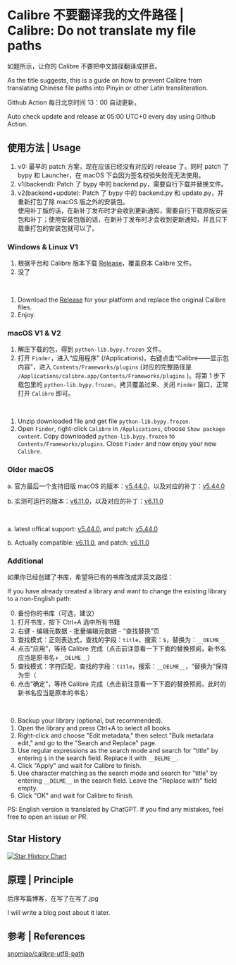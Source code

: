 # Calibre 不要翻译我的文件路径 | Calibre: Do not translate my file paths

如题所示，让你的 Calibre 不要把中文路径翻译成拼音。

As the title suggests, this is a guide on how to prevent Calibre from translating Chinese file paths into Pinyin or other Latin transliteration.

Github Action 每日北京时间 13：00 自动更新。

Auto check update and release at 05:00 UTC+0 every day using Github Action.

## 使用方法 | Usage

1. v0: 最早的 patch 方案，现在应该已经没有对应的 release 了。同时 patch 了 bypy 和 Launcher，在 macOS 下会因为签名校验失败而无法使用。
2. v1(backend): Patch 了 bypy 中的 backend.py，需要自行下载并替换文件。
3. v2(backend+update): Patch 了 bypy 中的 backend.py 和 update.py，并重新打包了除 macOS 版之外的安装包。<br/>使用补丁版的话，在新补丁发布时才会收到更新通知，需要自行下载原版安装包和补丁；使用安装包版的话，在新补丁发布时才会收到更新通知，并且只下载重打包的安装包就可以了。

### Windows & Linux V1

1. 根据平台和 Calibre 版本下载 [Release](https://github.com/Cirn09/calibre-do-not-translate-my-path/releases/latest)，覆盖原本 Calibre 文件。
2. 没了

<br/>

1. Download the [Release](https://github.com/Cirn09/calibre-do-not-translate-my-path/releases/latest) for your platform and replace the original Calibre files.
2. Enjoy.

### macOS V1 & V2

1. 解压下载的包，得到 `python-lib.bypy.frozen` 文件。
2. 打开 `Finder`，进入“应用程序” (/Applications)，右键点击“Calibre——显示包内容”，进入 `Contents/Frameworks/plugins` (对应的完整路径是 `/Applications/calibre.app/Contents/Frameworks/plugins` )。将第 1 步下载包里的 `python-lib.bypy.frozen`，拷贝覆盖过来、关闭 `Finder` 窗口，正常打开 `Calibre` 即可。

<br/>

1. Unzip downloaded file and get file `python-lib.bypy.frozen`.
2. Open `Finder`, right-click `Calibre` in `/Applications`, choose  `Show package content`. Copy downloaded `python-lib.bypy.frozen` to `Contents/Frameworks/plugins`. Close `Finder` and now enjoy your new `Calibre`.

### Older macOS

a. 官方最后一个支持旧版 macOS 的版本：[v5.44.0](https://download.calibre-ebook.com/5.44.0/calibre-5.44.0.dmg)，以及对应的补丁：[v5.44.0](https://github.com/Cirn09/calibre-do-not-translate-my-path/releases/download/v5.44.0/patch-mac-5.44.0.zip)

b. 实测可运行的版本：[v6.11.0](https://download.calibre-ebook.com/6.11.0/calibre-6.11.0.dmg)，以及对应的补丁：[v6.11.0](https://github.com/Cirn09/calibre-do-not-translate-my-path/releases/download/v6.11.0/patch-mac-6.11.0.zip)

<br/>

a. latest offical support: [v5.44.0](https://download.calibre-ebook.com/5.44.0/calibre-5.44.0.dmg), and patch: [v5.44.0](https://github.com/Cirn09/calibre-do-not-translate-my-path/releases/download/v5.44.0/patch-mac-5.44.0.zip)

b. Actually compatible: [v6.11.0](https://download.calibre-ebook.com/6.11.0/calibre-6.11.0.dmg), and patch: [v6.11.0](https://github.com/Cirn09/calibre-do-not-translate-my-path/releases/download/v6.11.0/patch-mac-6.11.0.zip)

### Additional

如果你已经创建了书库，希望将已有的书库改成非英文路径：

If you have already created a library and want to change the existing library to a non-English path:

0. 备份你的书库（可选，建议）
1. 打开书库，按下 Ctrl+A 选中所有书籍
2. 右键 - 编辑元数据 - 批量编辑元数据 - “查找替换”页
3. 查找模式：正则表达式，查找的字段：`title`，搜索：`$`，替换为：`__DELME__`
4. 点击“应用”，等待 Calibre 完成（点击前注意看一下下面的替换预阅，新书名应当是原书名+`__DELME__`）
5. 查找模式：字符匹配，查找的字段：`title`，搜索：`__DELME__`，“替换为”保持为空（
5. 点击“确定”，等待 Calibre 完成（点击前注意看一下下面的替换预阅，此时的新书名应当是原本的书名）

<br/>

0. Backup your library (optional, but recommended).
1. Open the library and press Ctrl+A to select all books.
2. Right-click and choose "Edit metadata," then select "Bulk metadata edit," and go to the "Search and Replace" page.
3. Use regular expressions as the search mode and search for "title" by entering `$` in the search field. Replace it with `__DELME__`.
4. Click "Apply" and wait for Calibre to finish.
5. Use character matching as the search mode and search for "title" by entering `__DELME__` in the search field. Leave the "Replace with" field empty.
6. Click "OK" and wait for Calibre to finish.

PS: English version is translated by ChatGPT. If you find any mistakes, feel free to open an issue or PR.

## Star History

[![Star History Chart](https://api.star-history.com/svg?repos=Cirn09/calibre-do-not-translate-my-path&type=Date)](https://star-history.com/#Cirn09/calibre-do-not-translate-my-path&Date)

## 原理 | Principle

后序写篇博客，在写了在写了.jpg

I will write a blog post about it later.

## 参考 | References

[snomiao/calibre-utf8-path](https://github.com/snomiao/calibre-utf8-path)
